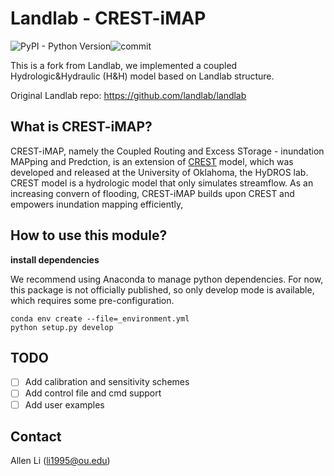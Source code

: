 # Landlab - CREST-iMAP

![PyPI - Python Version](https://img.shields.io/pypi/pyversions/Django)![commit](https://img.shields.io/github/last-commit/chrimerss/Landlab-CRESTiMAP)

This is a fork from Landlab, we implemented a coupled Hydrologic&Hydraulic (H&H) model based on Landlab structure.

Original Landlab repo: https://github.com/landlab/landlab

## What is CREST-iMAP?

CREST-iMAP, namely the Coupled Routing and Excess STorage - inundation MAPping and Predction, is an extension of [CREST](http://ef5.ou.edu/index.html/) model, which was developed and released at the University of Oklahoma, the HyDROS lab. CREST model is a hydrologic model that only simulates streamflow. As an increasing convern of flooding, CREST-iMAP builds upon CREST and empowers inundation mapping efficiently,

## How to use this module?

**install dependencies**

We recommend using Anaconda to manage python dependencies. For now, this package is not officially published, so only develop mode is available, which requires some pre-configuration.


```
conda env create --file=_environment.yml
python setup.py develop
```

## TODO
- [ ] Add calibration and sensitivity schemes
- [ ] Add control file and cmd support
- [ ] Add user examples

## Contact

Allen Li (li1995@ou.edu)
